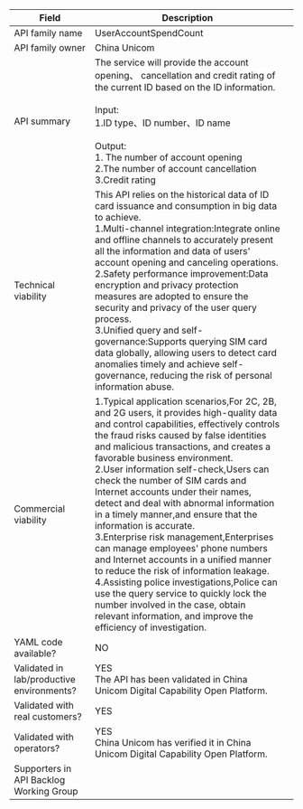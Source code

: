 
| **Field**                                 | Description                                                                                                                                                                                                                                                                                                                                                                                                                                                                                                                                                                                                                                                                                                                                                                                                                                                   |     |
| ----------------------------------------- | ------------------------------------------------------------------------------------------------------------------------------------------------------------------------------------------------------------------------------------------------------------------------------------------------------------------------------------------------------------------------------------------------------------------------------------------------------------------------------------------------------------------------------------------------------------------------------------------------------------------------------------------------------------------------------------------------------------------------------------------------------------------------------------------------------------------------------------------------------------- | --- |
| API family name                           | UserAccountSpendCount                                                                                                                                                                                                                                                                                                                                                                                                                                                                                                                                                                                                                                                                                                                                                                                                   |     |
| API family owner                          | China Unicom                                                                                                                                                                                                                                                                                                                                                                                                                                                                                                                                                                                                                                                                                                                                                                                                                                                  |     |
| API summary                               | The service will provide  the account opening、 cancellation and credit rating of the current ID based on the ID information.<br><br>Input:<br>1.ID type、ID number、ID name<br><br>Output:<br>1. The number of account opening<br>2.The number of account cancellation<br>3.Credit rating<br>                                                                                                                                                                                                                                                                                                                                                                                                                                                                                                                                                                   |     |
| Technical viability                       | This API relies on the historical data of ID card issuance and consumption in big data to achieve.<br>1.Multi-channel integration:Integrate online and offline channels to accurately present all the information and data of users' account opening and canceling operations.<br>2.Safety performance improvement:Data encryption and privacy protection measures are adopted to ensure the security and privacy of the user query process.<br>3.Unified query and self-governance:Supports querying SIM card data globally, allowing users to detect card anomalies timely and achieve self-governance, reducing the risk of personal information abuse.                                                                                                                                                                                                    |     |
| Commercial viability                      | 1.Typical application scenarios,For 2C, 2B, and 2G users, it provides high-quality data and control capabilities, effectively controls the fraud risks caused by false identities and malicious transactions, and creates a favorable business environment.<br>2.User information self-check,Users can check the number of SIM cards and Internet accounts under their names, detect and deal with abnormal information in a timely manner,and ensure that the information is accurate.<br>3.Enterprise risk management,Enterprises can manage employees' phone numbers and Internet accounts in a unified manner to reduce the risk of information leakage.<br>4.Assisting police investigations,Police can use the query service to quickly lock the number involved in the case, obtain relevant information, and improve the efficiency of investigation. |     |
| YAML code available?                      | NO                                                                                                                                                                                                                                                                                                                                                                                                                                                                                                                                                                                                                                                                                                                                                                                                                                                            |     |
| Validated in lab/productive environments? | YES<br>The API has been validated in China Unicom Digital Capability Open Platform.                                                                                                                                                                                                                                                                                                                                                                                                                                                                                                                                                                                                                                                                                                                                                                           |     |
| Validated with real customers?            | YES                                                                                                                                                                                                                                                                                                                                                                                                                                                                                                                                                                                                                                                                                                                                                                                                                                                           |     |
| Validated with operators?                 | YES<br>China Unicom has verified it in China Unicom Digital Capability Open Platform.                                                                                                                                                                                                                                                                                                                                                                                                                                                                                                                                                                                                                                                                                                                                                                         |     |
| Supporters in API Backlog Working Group   |                                                                                                                                                                                                                                                                                                                                                                                                                                                                                                                                                                                                                                                                                                                                                                                                                                                               |     |